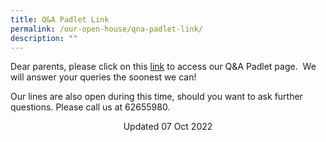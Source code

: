```yaml
---
title: Q&A Padlet Link
permalink: /our-open-house/qna-padlet-link/
description: ""
---
```

Dear parents, please click on this [link](https://padlet.com/jurongsec/JSSopenhouse) to access our Q&A Padlet page.  We will answer your queries the soonest we can!  
  
Our lines are also open during this time, should you want to ask further questions. Please call us at 62655980.

<center> Updated 07 Oct 2022 </center>